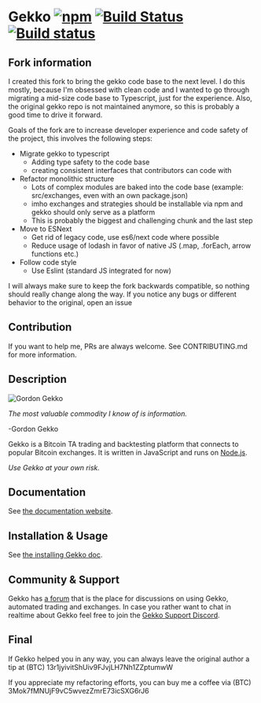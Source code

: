 # Gekko [![npm](https://img.shields.io/npm/dm/gekko.svg)]() [![Build Status](https://travis-ci.org/askmike/gekko.png)](https://travis-ci.org/askmike/gekko) [![Build status](https://ci.appveyor.com/api/projects/status/github/askmike/gekko?branch=stable&svg=true)](https://ci.appveyor.com/project/askmike/gekko)

## Fork information
I created this fork to bring the gekko code base to the next level. I do this mostly, because I'm obsessed with clean code and I wanted to go through migrating a mid-size
code base to Typescript, just for the experience. Also, the original gekko repo is not maintained anymore, so this is probably a good time to drive it forward.

Goals of the fork are to increase developer experience and code safety of the project, this involves the following steps:
- Migrate gekko to typescript
  - Adding type safety to the code base
  - creating consistent interfaces that contributors can code with
- Refactor monolithic structure
  - Lots of complex modules are baked into the code base (example: src/exchanges, even with an own package.json)
  - imho exchanges and strategies should be installable via npm and gekko should only serve as a platform
  - This is probably the biggest and challenging chunk and the last step
- Move to ESNext
  - Get rid of legacy code, use es6/next code where possible
  - Reduce usage of lodash in favor of native JS (.map, .forEach, arrow functions etc.)
- Follow code style
  - Use Eslint (standard JS integrated for now)

I will always make sure to keep the fork backwards compatible, so nothing should really change along the way. If you notice any bugs or different behavior to the original,
open an issue

## Contribution
If you want to help me, PRs are always welcome. See CONTRIBUTING.md for more information.

## Description
![Gordon Gekko](http://mikevanrossum.nl/static/gekko.jpg)

*The most valuable commodity I know of is information.*

-Gordon Gekko

Gekko is a Bitcoin TA trading and backtesting platform that connects to popular Bitcoin exchanges. It is written in JavaScript and runs on [Node.js](http://nodejs.org).

*Use Gekko at your own risk.*

## Documentation

See [the documentation website](https://gekko.wizb.it/docs/introduction/about_gekko.html).

## Installation & Usage

See [the installing Gekko doc](https://gekko.wizb.it/docs/installation/installing_gekko.html).

## Community & Support

Gekko has [a forum](https://forum.gekko.wizb.it/) that is the place for discussions on using Gekko, automated trading and exchanges. In case you rather want to chat in realtime about Gekko feel free to join the [Gekko Support Discord](https://discord.gg/26wMygt).

## Final

If Gekko helped you in any way, you can always leave the original author a tip at (BTC) 13r1jyivitShUiv9FJvjLH7Nh1ZZptumwW

If you appreciate my refactoring efforts, you can buy me a coffee via (BTC) 3Mok7fMNUjF9vC5wvezZmrE73icSXG6rJ6

